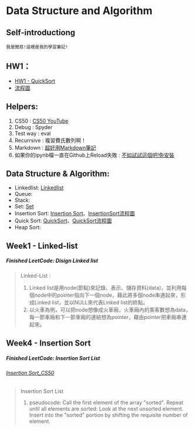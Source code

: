 # Data Structure and Algorithm

## Self-introductiong
    我是閔慈!這裡是我的學習筆記!

## HW1：
- [HW1 - QuickSort](Week4/QuickSort.ipynb) 
- [流程圖](https://github.com/mandy331/Data-Structure_PythonNote/blob/master/Week4/QuickSort.png) 

## Helpers:
1. CS50 : [CS50 YouTube](https://www.youtube.com/channel/UCcabW7890RKJzL968QWEykA)
2. Debug : Spyder
3. Test way : eval
4. Recurrsive : 複習費氏數列啊！
5. Markdown : [超好用Markdown筆記](http://xianbai.me/learn-md/index.html) 
6. 如果你的ipynb檔一直在Github上Reload失敗 : [不如試試這個吧!免安裝](https://nbviewer.jupyter.org/) 
 
## Data Structure & Algorithm:
+ Linkedlist: [Linkedlist](https://github.com/mandy331/Data-Structure_PythonNote/blob/master/Week1/Linkedlist.py)
+ Queue:
+ Stack:
+ Set: [Set](https://github.com/mandy331/Data-Structure_PythonNote/blob/master/Week3/Set.py)
+ Insertion Sort: [Insertion Sort](https://github.com/mandy331/Data-Structure_PythonNote/blob/master/Week4/InsertionSort.py)、[InsertionSort流程圖](https://github.com/mandy331/Data-Structure_PythonNote/blob/master/Week4/Sort.png)
+ Quick Sort: [QuickSort](Week4/QuickSort.ipynb)、[QuickSort流程圖](https://github.com/mandy331/Data-Structure_PythonNote/blob/master/Week4/QuickSort.png)
+ Heap Sort: 



## Week1 - Linked-list
##### Finished LeetCode: Disign Linked list
> Linked-List : 
>   1. Linked list是用node(節點)來記錄、表示、儲存資料(data)，並利用每個node中的pointer指向下一個node，藉此將多個node串連起來，形成Linked list，並以NULL來代表Linked list的終點。
>   2. 以火車為例，可以把node想像成火車廂，火車廂內的乘客數想為data，每一節車廂和下一節車廂的連結想為pointer，藉由pointer把車廂串連起來。

## Week4 - Insertion Sort
##### Finished LeetCode: Insertion Sort List
###### <a href="https://www.youtube.com/watch?v=O0VbBkUvriI">Insertion Sort_CS50</a>
> Insertion Sort List
>   1. pseudocode: 
>      Call the first element of the array "sorted". 
>      Repeat until all elements are sorted: Look at the next unsorted element. Insert into the "sorted" portion by shifting
>      the requisite number of element. 
